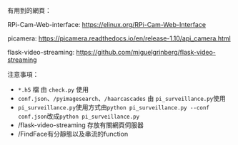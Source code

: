 有用到的網頁：

RPi-Cam-Web-interface: https://elinux.org/RPi-Cam-Web-Interface

picamera: https://picamera.readthedocs.io/en/release-1.10/api_camera.html

flask-video-streaming: https://github.com/miguelgrinberg/flask-video-streaming

注意事項：
+ `*.h5` 檔 由 `check.py` 使用
+ `conf.json`、`/pyimagesearch`、`/haarcascades` 由 `pi_surveillance.py`使用
+ `pi_surveillance.py`使用方式由`python pi_surveillance.py --conf conf.json`改成`python pi_surveillance.py`
+ /flask-video-streaming 存放有關網頁伺服器
+ /FindFace有分靜態以及串流的function